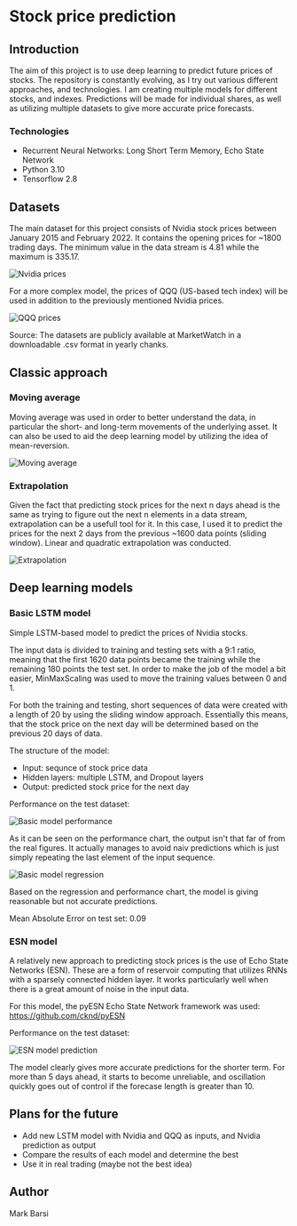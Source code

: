# Stock price prediction

## Introduction

The aim of this project is to use deep learning to predict future prices of stocks. The repository is constantly evolving, as I try out various different approaches, and technologies. I am creating multiple models for different stocks, and indexes. Predictions will be made for individual shares, as well as utilizing multiple datasets to give more accurate price forecasts.

### Technologies

- Recurrent Neural Networks: Long Short Term Memory, Echo State Network
- Python 3.10
- Tensorflow 2.8

## Datasets

The main dataset for this project consists of Nvidia stock prices between January 2015 and February 2022. It contains the opening prices for ~1800 trading days. The minimum value in the data stream is 4.81 while the maximum is 335.17.

![Nvidia prices](images/Nvidia-prices.png)

For a more complex model, the prices of QQQ (US-based tech index) will be used in addition to the previously mentioned Nvidia prices.

![QQQ prices](images/QQQ-prices.png)

Source: The datasets are publicly available at MarketWatch in a downloadable .csv format in yearly chanks. 

## Classic approach

### Moving average

Moving average was used in order to better understand the data, in particular the short- and long-term movements of the underlying asset. It can also be used to aid the deep learning model by utilizing the idea of mean-reversion.

![Moving average](images/Moving-averages.png)

### Extrapolation

Given the fact that predicting stock prices for the next n days ahead is the same as trying to figure out the next n elements in a data stream, extrapolation can be a usefull tool for it. In this case, I used it to predict the prices for the next 2 days from the previous ~1600 data points (sliding window). Linear and quadratic extrapolation was conducted.

![Extrapolation](images/2-day-extrapolation.png)

## Deep learning models

### Basic LSTM model

Simple LSTM-based model to predict the prices of Nvidia stocks.

The input data is divided to training and testing sets with a 9:1 ratio, meaning that the first 1620 data points became the training while the remaining 180 points the test set. In order to make the job of the model a bit easier, MinMaxScaling was used to move the training values between 0 and 1.

For both the training and testing, short sequences of data were created with a length of 20 by using the sliding window approach. Essentially this means, that the stock price on the next day will be determined based on the previous 20 days of data.

The structure of the model:

- Input: sequnce of stock price data
- Hidden layers: multiple LSTM, and Dropout layers
- Output: predicted stock price for the next day

Performance on the test dataset:

![Basic model performance](images/Basic-model-prediction.png)

As it can be seen on the performance chart, the output isn't that far of from the real figures. It actually manages to avoid naiv predictions which is just simply repeating the last element of the input sequence.

![Basic model regression](images/Basic-model-regression-plot.png)

Based on the regression and performance chart, the model is giving reasonable but not accurate predictions.

Mean Absolute Error on test set: 0.09

### ESN model

A relatively new approach to predicting stock prices is the use of Echo State Networks (ESN). These are a form of reservoir computing that utilizes RNNs with a sparsely connected hidden layer. It works particularly well when there is a great amount of noise in the input data.

For this model, the pyESN Echo State Network framework was used: https://github.com/cknd/pyESN

Performance on the test dataset:

![ESN model prediction](images/ESN-model-prediction.png)

The model clearly gives more accurate predictions for the shorter term. For more than 5 days ahead, it starts to become unreliable, and oscillation quickly goes out of control if the forecase length is greater than 10.

## Plans for the future

- Add new LSTM model with Nvidia and QQQ as inputs, and Nvidia prediction as output
- Compare the results of each model and determine the best
- Use it in real trading (maybe not the best idea)

## Author

Mark Barsi